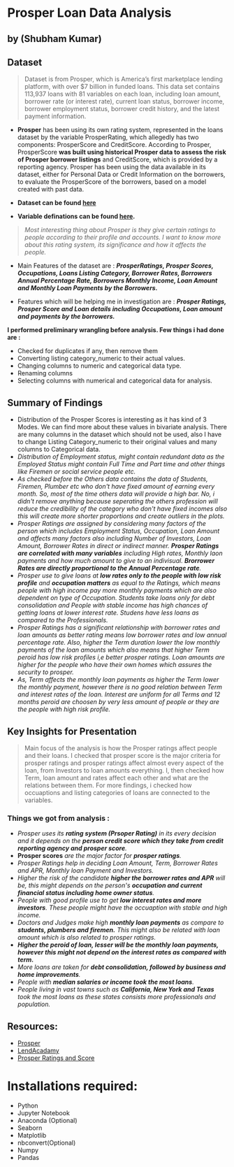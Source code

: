 # Prosper Loan Data Analysis
## by (Shubham Kumar)


## Dataset

>Dataset is from Prosper, which is America’s first marketplace lending platform, with over $7 billion in funded loans. This data set contains 113,937 loans with 81 variables on each loan, including loan amount, borrower rate (or interest rate), current loan status, borrower income, borrower employment status, borrower credit history, and the latest payment information.

- **Prosper** has been using its own rating system, represented in the loans dataset by the variable ProsperRating, which allegedly has two components: ProsperScore and CreditScore. According to Prosper, ProsperScore **was built using historical Prosper data to assess the risk of Prosper borrower listings** and CreditScore, which is provided by a reporting agency. Prosper has been using the data available in its dataset, either for Personal Data or Credit Information on the borrowers, to evaluate the ProsperScore of the borrowers, based on a model created with past data.

- **Dataset can be found [here](https://s3.amazonaws.com/udacity-hosted-downloads/ud651/prosperLoanData.csv)**

- **Variable definations can be found [here](https://docs.google.com/spreadsheets/d/1gDyi_L4UvIrLTEC6Wri5nbaMmkGmLQBk-Yx3z0XDEtI/edit#gid=0).**

> *Most interesting thing about Prosper is they give certain ratings to people according to their profile and accounts. I want to know more about this rating system, its significance and how it affects the people.*

- Main Features of the dataset are : ***ProsperRatings, Prosper Scores, Occupations, Loans Listing Category, Borrower Rates, Borrowers Annual Percentage Rate, Borrowers Monthly Income, Loan Amount and Monthly Loan Payments by the Borrowers.***

- Features which will be helping me in investigation are : ***Prosper Ratings, Prosper Score and Loan details including Occupations, Loan amount and payments by the borrowers.***

**I performed preliminary wrangling before analysis. Few things i had done are :**
- Checked for duplicates if any, then remove them
- Converting listing category_numeric to their actual values.
- Changing columns to numeric and categorical data type.
- Renaming columns
- Selecting columns with numerical and categorical data for analysis.

## Summary of Findings

- Distribution of the Prosper Scores is interesting as it has kind of 3 Modes. We can find more about these values in bivariate analysis. There are many columns in the dataset which should not be used, also I have to change Listing Category_numeric to their original values and many columns to Categorical data.
- *Distribution of Employment status, might contain redundant data as the Employed Status might contain Full Time and Part time and other things like Firemen or social service people etc.*
- *As checked before the Others data contains the data of Students, Firemen, Plumber etc who don't have fixed amount of earning every month. So, most of the time others data will provide a high bar. No, i didn't remove anything because seperating the others profession will reduce the credibility of the category who don't have fixed incomes also this will create more shorter proportions and create outliers in the plots.*
- *Prosper Ratings are assigned by considering many factors of the person which includes Employment Status, Occupation, Loan Amount and affects many factors also including Number of Investors, Loan Amount, Borrower Rates in direct or indirect manner. **Prosper Ratings are correlated with many variables** including High rates, Monthly laon payments and how much amount to give to an indivisual. **Brorrower Rates are directly proportional to the Annual Percentage rate**.*
- *Prosper use to give loans at **low rates only to the people with low risk profile** and **occupation matters** as equal to the Ratings, which means people with high income pay more monthly payments which are also dependent on type of Occupation. Students take loans only for debt consolidation and People with stable income has high chances of getting loans at lower interest rate. Studens have less loans as compared to the Professionals.*
- *Prosper Ratings has a significant relationship with borrower rates and loan amounts as better rating means low borrower rates and low annual percentage rate. Also, higher the Term duration lower the low monthly payments of the loan amounts which also means that higher Term peroid has low risk profiles i,e better prosper ratings. Loan amounts are higher for the people who have their own homes which assures the security to prosper.*  
- *As, Term affects the monthly loan payments as higher the Term lower the monthly payment, however there is no good relation between Term and interest rates of the loan. Interest are uniform for all Terms and 12 months peroid are choosen by very less amount of people or they are the people with high risk profile.*

## Key Insights for Presentation

> Main focus of the analysis is how the Prosper ratings affect people and their loans. I checked that prosper score is the major criteria for prosper ratings and prosper ratings affect almost every aspect of the loan, from Investors to loan amounts everything. I, then checked how Term, loan amount and rates affect each other and what are the relations between them. For more findings, i checked how occuaptions and listing categories of loans are connected to the variables.

### Things we got from analysis :
- *Prosper uses its **rating system (Prsoper Rating)** in its every decision and it depends on the **person credit score which they take from credit reporting agency and prosper score**.*
- **Prosper scores** *are the major factor for **prosper ratings**.*
- *Prosper Ratings help in deciding Loan Amount, Term, Borrower Rates and APR, Monthly loan Payment and Investors.*
- *Higher the risk of the candidate **higher the borrower rates and APR** will be, this might depends on the person's **occupation and current financial status including home owner status**.*
- *People with good profile use to get **low interest rates and more investors**. These people might have the occuaption with stable and high income.*
- *Doctors and Judges make high **monthly loan payments** as compare to **students, plumbers and firemen.** This might also be related with loan amount which is also related to prosper ratings.*
- ***Higher the peroid of loan, lesser will be the monthly loan payments, however this might not depend on the interest rates as compared with term.***
- *More loans are taken for **debt consolidation, followed by business and home improvements**.*
- *People with **median salaries or income took the most loans**.*
- *People living in vast towns such as **California, New York and Texas** took the most loans as these states consists more professionals and population.*

## Resources:
- [Prosper](https://www.prosper.com/)
- [LendAcadamy](https://www.lendacademy.com/prosper-review/)
- [Prosper Ratings and Score](https://www.prosper.com/invest/how-to-invest/prosper-ratings/?mod=article_inline)

# Installations required:
- Python
- Jupyter Notebook
- Anaconda (Optional)
- Seaborn
- Matplotlib
- nbconvert(Optional)
- Numpy 
- Pandas
